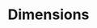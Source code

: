 ---
bigquery: https://console.cloud.google.com/bigquery?p=covid-19-dimensions-ai&page=table&d=data&t=publications
contributors: Digital Science, https://www.digital-science.com/
cost: Free for personal, non-commercial use.
description: Dimensions contains more than 100 million publications, ranging from
  articles published in scholarly journals, books and book chapters, to preprints
  and conference proceedings. All publications are contextualized with linked data
  sets, funding, publications, patents, clinical trials, and policy documents. You
  can also view associated categories, funders, institutions, and researcher profiles.
documentation: https://docs.dimensions.ai/bigquery/index.html
last_edit: 04/06/2022, 19:03:01
location: https://www.dimensions.ai/products/free/
maintained_by: Digital Science, https://www.digital-science.com/
schema_fields:
- established
- family_count
- publication_year
- conference
- reference_ids
- category_hra
- research_org_countries
- current_assignee
- subtitles
- gender
- types
- funder_countries
- email_address
- date_normal
- categories
- year
- open_access_categories
- funding_cad
- issue
- funding_chf
- address
- filing_date
- arxiv_id
- name
- assignee_countries
- funding_cny
- citations
- acronyms
- phase
- parent_id
- acknowledgements
- foa_number
- funder_org_countries
- funder_org_cities
- id
- kind
- cited_by_ids
- family_id
- linkout
- investigators
- ipcr
- associated_publication_doi
- resulting_publication_doi
- granted_year
- funding_aud
- links
- pmid
- associated_grant_ids
- funder_org_state_codes
- associated_publication_id
- funding_currency
- embargo_date
- category_bra
- aliases
- pages
- mesh_headings
- external_ids
- priority_year
- journal
- repository_id
- original_assignee
- date
- research_org_state_names
- mesh_terms
- conditions
- category_uoa
- registry
- researcher_ids
- abstract
- category_sdg
- status
- repository_url
- publication_date
- resulting_publication_ids
- expiration_date
- associated_publication_arxiv_id
- funder_orgs
- eisbn
- organisation_details
- research_org_city_names
- application_number
- open_access_categories_v2
- category_icrp_ct
- acronym
- filing_status
- date_online
- active_years
- granted_date
- proceedings_title
- original_assignee_orgs
- book_series_title
- research_org_state_codes
- type
- category_for
- assignee_orgs
- book_title
- citations_count
- legal_status
- current_assignee_orgs
- funder_org_acronyms
- citation_string
- publication_ids
- isbn
- relationships
- created_date
- filing_year
- current_assignee_countries
- altmetrics
- brief_title
- funding_amount
- expiration_year
- family_members_ids
- original_title
- date_inserted
- description
- legal_events
- date_modified
- interventions
- concepts
- language
- category_hrcs_hc
- date_imported_gbq
- funding_eur
- cpc
- authors
- supporting_grant_ids
- associated_publication_pmid
- funding_gbp
- doi
- pmcid
- original_assignee_countries
- date_print
- journal_lists
- license
- jurisdiction
- research_org_cities
- inventor_names
- volume
- funding_jpy
- funder_org
- publisher
- source_id
- funding_usd
- research_org_country_names
- patent_ids
- metrics
- funding_nzd
- start_date
- start_year
- category_hrcs_rac
- end_year
- priority_date
- category_rcdc
- repository_name
- clinical_trial_ids
- category_icrp_cso
- research_orgs
- wikipedia_url
- editors
- funding_details
- labels
- grant_number
- title
- end_date
- original_abstract
shortname: dimensions
tags:
- scholarly literature
- patents
- funding
- clinical trials
- academic profiles
terms_of_use: 'Use of both the Dimensions COVID-19 dataset and full Dimensions dataset
  are subject to the Dimensions Terms of use: https://www.dimensions.ai/policies-terms-legal '
title: Dimensions
uuid: dcff88bd-fe6b-4fdb-8159-809bf9d7bc1c
---